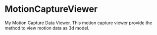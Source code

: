 # MotionCaptureViewer
My Motion Capture Data Viewer.
This motion capture viewer provide the method to view motion data as 3d model.
